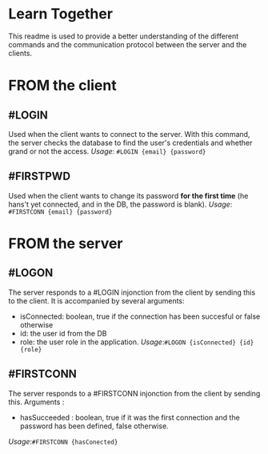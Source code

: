 # Learn Together

This readme is used to provide a better understanding of the different commands and the communication protocol between the server and the clients.


# FROM the client

## \#LOGIN
Used when the client wants to connect to the server. With this command, the server checks the database to find the user's credentials and whether grand or not the access.
*Usage*: `#LOGIN {email} {password}`

## \#FIRSTPWD
Used when the client wants to change its password **for the first time** (he hans't yet connected, and in the DB, the password is blank).
*Usage*: `#FIRSTCONN {email} {password}`

# FROM the server


## \#LOGON 

The server responds to a #LOGIN injonction from the client by sending this to the client. It is accompanied by several arguments:

 - isConnected: boolean, true if the connection has been succesful or false otherwise
 - id: the user id from the DB
 - role: the user role in the application.
*Usage*:`#LOGON {isConnected} {id} {role}`

## \#FIRSTCONN
The server responds to a #FIRSTCONN injonction from the client by sending this.
Arguments :
- hasSucceeded : boolean, true if it was the first connection and the password has been defined, false otherwise.

*Usage*:`#FIRSTCONN {hasConected}`
